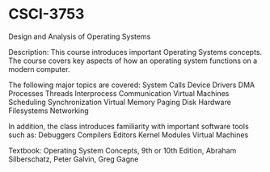 # CSCI-3753
Design and Analysis of Operating Systems

Description:
This course introduces important Operating Systems concepts.
The course covers key aspects of how an operating system functions on a modern computer.

The following major topics are covered:
  System Calls
  Device Drivers
  DMA Processes
  Threads
  Interprocess Communication
  Virtual Machines
  Scheduling
  Synchronization
  Virtual Memory
  Paging
  Disk Hardware
  Filesystems Networking
  
In addition, the class introduces familiarity with important software tools such as:
  Debuggers
  Compilers
  Editors
  Kernel Modules
  Virtual Machines

Textbook:
Operating System Concepts, 9th or 10th Edition, Abraham Silberschatz, Peter Galvin, Greg Gagne
